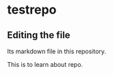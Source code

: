 # testrepo

## Editing the file

Its markdown file in this repository.

This is to learn about repo.
